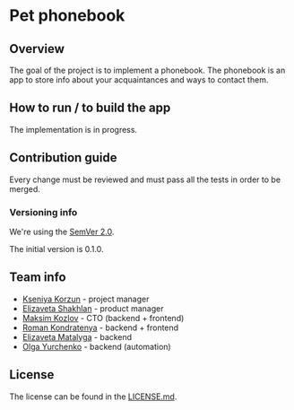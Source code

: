 # Pet phonebook

## Overview

The goal of the project is to implement a phonebook.
The phonebook is an app to store info about your acquaintances and ways to contact them.

## How to run / to build the app

The implementation is in progress.

## Contribution guide

Every change must be reviewed and must pass all the tests in order to be merged.

### Versioning info

We're using the [SemVer 2.0](https://semver.org).

The initial version is 0.1.0.

## Team info

- [Kseniya Korzun](https://github.com/Cassiopeia2107) - project manager
- [Elizaveta Shakhlan](https://github.com/shaklanchik) - product manager
- [Maksim Kozlov](https://github.com/maks2134) - CTO (backend + frontend)
- [Roman Kondratenya](https://github.com/labudap) - backend + frontend
- [Elizaveta Matalyga](https://github.com/spooozy) - backend
- [Olga Yurchenko](https://github.com/Kavinsky228) - backend (automation)

## License

The license can be found in the [LICENSE.md](LICENSE.md).

